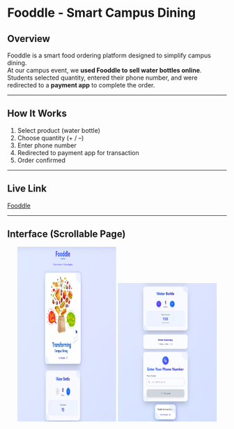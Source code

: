 # **Fooddle - Smart Campus Dining**

## **Overview**
Fooddle is a smart food ordering platform designed to simplify campus dining.  
At our campus event, we **used Fooddle to sell water bottles online**.  
Students selected quantity, entered their phone number, and were redirected to a **payment app** to complete the order.

---

## **How It Works**
1. Select product (water bottle)  
2. Choose quantity (+ / –)  
3. Enter phone number  
4. Redirected to payment app for transaction  
5. Order confirmed  

---

## **Live Link**
 [Fooddle](https://fooddle-jal.vercel.app/)

---

## **Interface (Scrollable Page)**

<p align="center">
  <img src="./frontend/src/assets/interface-1.png" width="45%" height="400px" />
  <img src="./frontend/src/assets/interface-2.png" width="45%" height="317px" />
</p>
